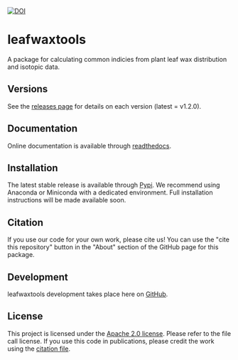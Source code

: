 [![DOI](https://zenodo.org/badge/DOI/10.5281/zenodo.15587760.svg)](https://doi.org/10.5281/zenodo.15587760)

# leafwaxtools

A package for calculating common indicies from plant leaf wax distribution and isotopic data.

## Versions

See the [releases page](https://github.com/kurtlindberg/leafwaxtools/releases) for details on each version (latest = v1.2.0).

## Documentation

Online documentation is available through [readthedocs](https://leafwax-tools.readthedocs.io/en/latest/index.html).

## Installation

The latest stable release is available through [Pypi](https://pypi.org/project/leafwaxtools/). We recommend using Anaconda or Miniconda with a dedicated environment. Full installation instructions will be made available soon.

## Citation

If you use our code for your own work, please cite us! You can use the "cite this repository" button in the "About" section of the GitHub page for this package.

## Development

leafwaxtools development takes place here on [GitHub](https://github.com/kurtlindberg/leafwaxtools).

## License

This project is licensed under the [Apache 2.0 license](https://github.com/kurtlindberg/leafwaxtools/blob/main/LICENSE). Please refer to the file call license. If you use this code in publications, please credit the work using the [citation file](https://github.com/kurtlindberg/leafwaxtools/blob/main/CITATION.cff).

